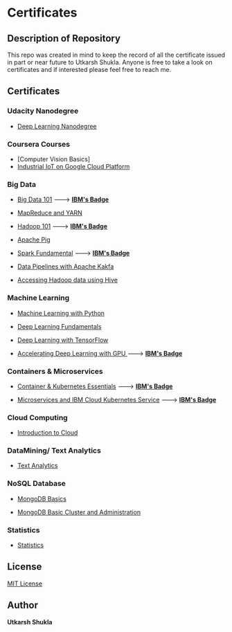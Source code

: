 # Certificates
## Description of Repository 
This repo was created in mind to keep the record of all the certificate issued in part or near future to Utkarsh Shukla. Anyone is free to take a look on certificates and if interested please feel free to reach me.

## Certificates

### Udacity Nanodegree

* [Deep Learning Nanodegree](https://confirm.udacity.com/QM2TUUTE)

### Coursera Courses
* [Computer Vision Basics]
* [Industrial IoT on Google Cloud Platform](https://www.coursera.org/account/accomplishments/certificate/BC4KKMX6NW9W)

### Big Data

* [Big Data 101](https://github.com/Utkarsh-Shukla12/Certificates/blob/master/Big_Data_IBM.pdf) ---> [**IBM's Badge**](https://www.youracclaim.com/badges/ac326c46-053f-4dcc-9525-ef50206c1483/linked_in_profile)


* [MapReduce and YARN](https://github.com/Utkarsh-Shukla12/Certificates/blob/master/mapreduce_IBM.pdf)

* [Hadoop 101](https://github.com/Utkarsh-Shukla12/Certificates/blob/master/Hadoop_IBM.pdf)  --->  [**IBM's Badge**](https://www.youracclaim.com/badges/82bb13d4-df2a-4cc5-a038-17cee24097c0/linked_in_profile)


* [Apache Pig](https://github.com/Utkarsh-Shukla12/Certificates/blob/master/ApachePig_IBM.pdf)

* [Spark Fundamental](https://github.com/Utkarsh-Shukla12/Certificates/blob/master/Spark_IBM.pdf)  ---> [**IBM's Badge**](https://www.youracclaim.com/badges/07241bef-c743-42b5-914d-c1b9c20dd0f5/linked_in_profile)

* [Data Pipelines with Apache Kakfa](https://github.com/Utkarsh-Shukla12/Certificates/blob/master/Kafka_IBM.pdf)
* [Accessing Hadoop data using Hive](https://github.com/Utkarsh-Shukla12/Certificates/blob/master/Hive_IBM.pdf)


### Machine Learning 

* [Machine Learning with Python](https://github.com/Utkarsh-Shukla12/Certificates/blob/master/MachineLearningwithPython_IBM.pdf)

* [Deep Learning Fundamentals](https://github.com/Utkarsh-Shukla12/Certificates/blob/master/DeepLearning_IBM.pdf)

* [Deep Learning with TensorFlow](https://github.com/Utkarsh-Shukla12/Certificates/blob/master/DeepLearningTensorFlow_IBM.pdf)

* [Accelerating Deep Learning with GPU ](https://github.com/Utkarsh-Shukla12/Certificates/blob/master/DeepLearningGPU_IBM.pdf) ---> [**IBM's Badge**](https://www.youracclaim.com/badges/04dc1955-3948-49f4-a3b6-f408a7de627f/linked_in_profile)

### Containers & Microservices

* [Container & Kubernetes Essentials](https://github.com/Utkarsh-Shukla12/Certificates/blob/master/Containers_cloud_IBM.pdf) ---> [**IBM's Badge**](https://www.youracclaim.com/badges/37cfde15-9f6d-41a1-88fa-bdf5fed1f79b/linked_in_profile)

* [Microservices and IBM Cloud Kubernetes Service](https://github.com/Utkarsh-Shukla12/Certificates/blob/master/Microservices_with_Istio_IBM.pdf)  ---> [**IBM's Badge**](https://www.youracclaim.com/badges/37cfde15-9f6d-41a1-88fa-bdf5fed1f79b/linked_in_profile)

### Cloud Computing
* [Introduction to Cloud](https://github.com/Utkarsh-Shukla12/Certificates/blob/master/Introduction%20to%20Cloud_IBM.pdf)

### DataMining/ Text Analytics
* [Text Analytics](https://github.com/Utkarsh-Shukla12/Certificates/blob/master/Text%20Analytics_IBM.pdf)

### NoSQL Database

* [MongoDB Basics](https://github.com/Utkarsh-Shukla12/Certificates/blob/master/MongoDBCertiUtkarsh.pdf)

* [MongoDB Basic Cluster and Administration](https://github.com/Utkarsh-Shukla12/Certificates/blob/master/M103_MongoDBUniversity.pdf)

### Statistics

* [Statistics](https://github.com/Utkarsh-Shukla12/Certificates/blob/master/Statistics_IBM.pdf)


## License

[MIT License](https://en.wikipedia.org/wiki/MIT_License)

## Author
**Utkarsh Shukla**
